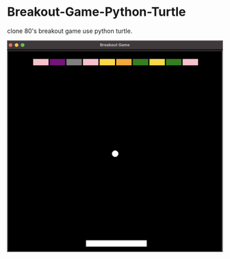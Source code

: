 # Breakout-Game-Python-Turtle
clone 80's breakout game use python turtle.

![image](https://github.com/appfromape/Breakout-Game-Python-Turtle/blob/master/1.png)
